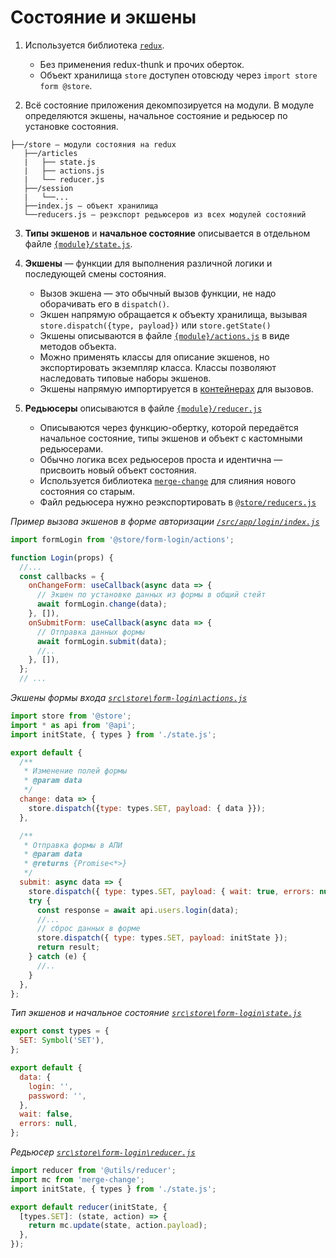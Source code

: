 # Состояние и экшены

1. Используется библиотека [`redux`](https://redux.js.org).
    - Без применения redux-thunk и прочих оберток.
    - Объект хранилища `store` доступен отовсюду через `import store form @store`.

2. Всё состояние приложения декомпозируется на модули. В модуле определяются экшены, начальное состояние и редьюсер по установке состояния.

```
├──/store — модули состояния на redux
   ├──/articles
   |   ├── state.js
   |   ├── actions.js 
   |   └── reducer.js
   ├──/session 
   |   └──...
   ├──index.js — объект хранилища
   └──reducers.js — реэкспорт редьюсеров из всех модулей состояний

```
3. **Типы экшенов** и **начальное состояние** описывается в отдельном файле [`{module}/state.js`](https://github.com/ylabio/react-skeleton/blob/master/src/store/articles/state.js).

4. **Экшены** — функции для выполнения различной логики и последующей смены состояния.
    - Вызов экшена — это обычный вызов функции, не надо оборачивать его в `dispatch()`.
    - Экшен напрямую обращается к объекту хранилища, вызывая `store.dispatch({type, payload})` или `store.getState()`
    - Экшены описываются в файле [`{module}/actions.js`](https://github.com/ylabio/react-skeleton/blob/master/src/store/articles/actions.js) 
      в виде методов объекта. 
    - Можно применять классы для описание экшенов, но экспортировать экземпляр класса. Классы позволяют наследовать типовые наборы экшенов.
    - Экшены напрямую импортируется в [контейнерах](/docs/check/container.md) для вызовов.

5. **Редьюсеры** описываются в файле [`{module}/reducer.js`](https://github.com/ylabio/react-skeleton/blob/master/src/store/articles/reducer.js)
    - Описываются через функцию-обертку, которой передаётся начальное состояние, типы экшенов и объект с кастомными редьюсерами. 
    - Обычно логика всех редьюсеров проста и идентична —  присвоить новый объект состояния. 
    - Используется библиотека [`merge-change`](https://www.npmjs.com/package/merge-change) для слияния нового состояния со старым.
    - Файл редьюсера нужно реэкспортировать в [`@store/reducers.js`](https://github.com/ylabio/react-skeleton/blob/master/src/store/reducers.js)

*Пример вызова экшенов в форме авторизации [`/src/app/login/index.js`](https://github.com/ylabio/react-skeleton/blob/master/src/app/login/index.js)*
```js
import formLogin from '@store/form-login/actions';

function Login(props) {
  //...
  const callbacks = {
    onChangeForm: useCallback(async data => {
      // Экшен по установке данных из формы в общий стейт
      await formLogin.change(data);
    }, []),
    onSubmitForm: useCallback(async data => {
      // Отправка данных формы
      await formLogin.submit(data);
      //..
    }, []),
  };
  // ...
```

*Экшены формы входа [`src\store\form-login\actions.js`](https://github.com/ylabio/react-skeleton/blob/master/src/store/form-login/actions.js)*
```js
import store from '@store';
import * as api from '@api';
import initState, { types } from './state.js';

export default {
  /**
   * Изменение полей формы
   * @param data
   */
  change: data => {
    store.dispatch({type: types.SET, payload: { data }});
  },

  /**
   * Отправка формы в АПИ
   * @param data
   * @returns {Promise<*>}
   */
  submit: async data => {
    store.dispatch({ type: types.SET, payload: { wait: true, errors: null } });
    try {
      const response = await api.users.login(data);
      //...
      // сброс данных в форме
      store.dispatch({ type: types.SET, payload: initState });
      return result;
    } catch (e) {
      //..
    }
  },
};
```

*Тип экшенов и начальное состояние [`src\store\form-login\state.js`](https://github.com/ylabio/react-skeleton/blob/master/src/store/form-login/state.js)*
```js
export const types = {
  SET: Symbol('SET'),
};

export default {
  data: {
    login: '',
    password: '',
  },
  wait: false,
  errors: null,
};
```

*Редьюсер [`src\store\form-login\reducer.js`](https://github.com/ylabio/react-skeleton/blob/master/src/store/form-login/reducer.js)*
```js
import reducer from '@utils/reducer';
import mc from 'merge-change';
import initState, { types } from './state.js';

export default reducer(initState, {
  [types.SET]: (state, action) => {
    return mc.update(state, action.payload);
  },
});
```
